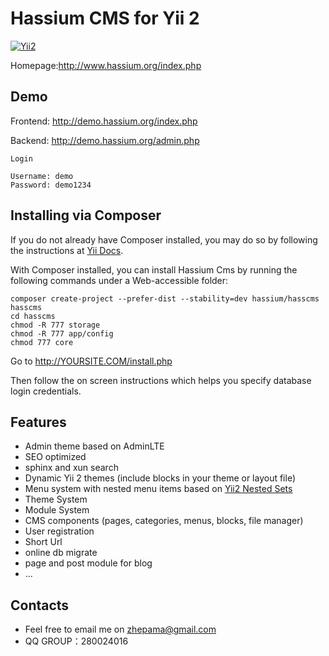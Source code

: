 Hassium CMS for Yii 2
===============================

[![Yii2](https://img.shields.io/badge/Powered_by-Yii_Framework-green.svg?style=flat)](http://www.yiiframework.com/)


Homepage:http://www.hassium.org/index.php

Demo
-----------------------------------
Frontend: http://demo.hassium.org/index.php

Backend: http://demo.hassium.org/admin.php

`Login`

```
Username: demo
Password: demo1234
```

Installing via Composer 
-----------------------------------
If you do not already have Composer installed, you may do so by following the instructions at [Yii Docs](https://github.com/yiisoft/yii2/blob/master/docs/guide/start-installation.md#installing-via-composer-).

With Composer installed, you can install Hassium Cms by running the following commands under a Web-accessible folder:

```
composer create-project --prefer-dist --stability=dev hassium/hasscms hasscms
cd hasscms
chmod -R 777 storage
chmod -R 777 app/config
chmod 777 core
```
Go to http://YOURSITE.COM/install.php

Then follow the on screen instructions which helps you specify database login credentials.


Features
-----------------------------------
  - Admin theme based on AdminLTE
  - SEO optimized
  - sphinx and xun search 
  - Dynamic Yii 2 themes (include blocks in your theme or layout file)
  - Menu system with nested menu items based on [Yii2 Nested Sets](https://github.com/creocoder/yii2-nested-sets)
  - Theme System
  - Module System
  - CMS components (pages, categories, menus, blocks, file manager)
  - User registration 
  - Short Url
  - online db migrate
  - page and post module for blog
  - ...

Contacts
-----------------------------------
  - Feel free to email me on zhepama@gmail.com
  - QQ GROUP：280024016